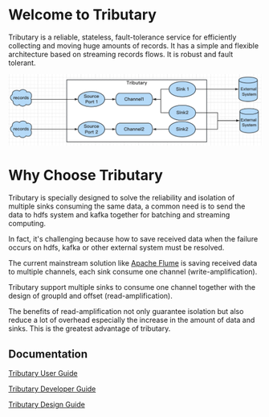 # Welcome to Tributary

Tributary is a reliable, stateless, fault-tolerance service for efficiently collecting and moving huge amounts of
records. It has a simple and flexible architecture based on streaming records flows. It is robust and fault tolerant.

![image](doc/picture/tributary.png)

# Why Choose Tributary
    
Tributary is specially designed to solve the reliability and isolation of multiple sinks consuming the same data,
a common need is to send the data to hdfs system and kafka together for batching and streaming computing.

In fact, it's challenging because how to save received data when the failure occurs on hdfs, kafka or other external system must be resolved.

The current mainstream solution like [Apache Flume](https://flume.apache.org/) is saving received data to multiple channels, each sink consume one channel (write-amplification). 

Tributary support multiple sinks to consume one channel together with the design of groupId and offset (read-amplification).

The benefits of read-amplification not only guarantee isolation but also reduce a lot of overhead 
especially the increase in the amount of data and sinks. This is the greatest advantage of tributary.

## Documentation

[Tributary User Guide](doc/user_guide.md)

[Tributary Developer Guide](doc/developer_guide.md)

[Tributary Design Guide](doc/tributary_design_guide.md)